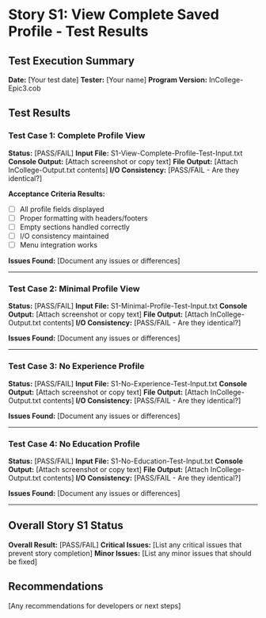# Story S1: View Complete Saved Profile - Test Results

## Test Execution Summary
**Date:** [Your test date]
**Tester:** [Your name]
**Program Version:** InCollege-Epic3.cob

## Test Results

### Test Case 1: Complete Profile View
**Status:** [PASS/FAIL]
**Input File:** S1-View-Complete-Profile-Test-Input.txt
**Console Output:** [Attach screenshot or copy text]
**File Output:** [Attach InCollege-Output.txt contents]
**I/O Consistency:** [PASS/FAIL - Are they identical?]

**Acceptance Criteria Results:**
- [ ] All profile fields displayed
- [ ] Proper formatting with headers/footers
- [ ] Empty sections handled correctly
- [ ] I/O consistency maintained
- [ ] Menu integration works

**Issues Found:**
[Document any issues or differences]

---

### Test Case 2: Minimal Profile View
**Status:** [PASS/FAIL]
**Input File:** S1-Minimal-Profile-Test-Input.txt
**Console Output:** [Attach screenshot or copy text]
**File Output:** [Attach InCollege-Output.txt contents]
**I/O Consistency:** [PASS/FAIL - Are they identical?]

**Issues Found:**
[Document any issues or differences]

---

### Test Case 3: No Experience Profile
**Status:** [PASS/FAIL]
**Input File:** S1-No-Experience-Test-Input.txt
**Console Output:** [Attach screenshot or copy text]
**File Output:** [Attach InCollege-Output.txt contents]
**I/O Consistency:** [PASS/FAIL - Are they identical?]

**Issues Found:**
[Document any issues or differences]

---

### Test Case 4: No Education Profile
**Status:** [PASS/FAIL]
**Input File:** S1-No-Education-Test-Input.txt
**Console Output:** [Attach screenshot or copy text]
**File Output:** [Attach InCollege-Output.txt contents]
**I/O Consistency:** [PASS/FAIL - Are they identical?]

**Issues Found:**
[Document any issues or differences]

---

## Overall Story S1 Status
**Overall Result:** [PASS/FAIL]
**Critical Issues:** [List any critical issues that prevent story completion]
**Minor Issues:** [List any minor issues that should be fixed]

## Recommendations
[Any recommendations for developers or next steps]
